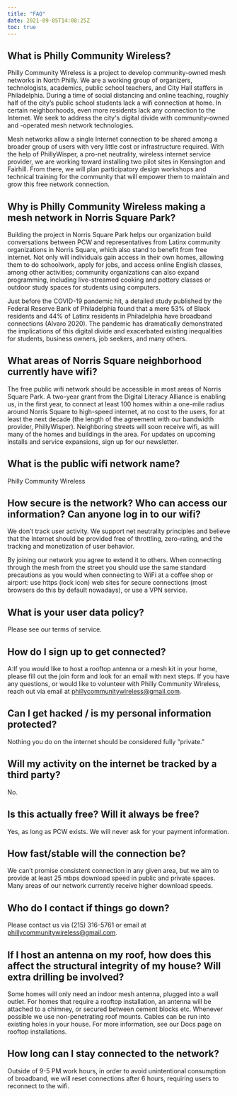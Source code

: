 ```yaml
---
title: "FAQ"
date: 2021-09-05T14:08:25Z
toc: true
---
```


## What is Philly Community Wireless?

Philly Community Wireless is a project to develop community-owned mesh networks in North Philly. We are a working group of organizers, technologists, academics, public school teachers, and City Hall staffers in Philadelphia. During a time of social distancing and online teaching, roughly half of the city’s public school students lack a wifi connection at home. In certain neighborhoods, even more residents lack any connection to the Internet. We seek to address the city's digital divide with community-owned and -operated mesh network technologies.

Mesh networks allow a single Internet connection to be shared among a broader group of users with very little cost or infrastructure required. With the help of PhillyWisper, a pro-net neutrality, wireless internet service provider, we are working toward installing two pilot sites in Kensington and Fairhill. From there, we will plan participatory design workshops and technical training for the community that will empower them to maintain and grow this free network connection.

## Why is Philly Community Wireless making a mesh network in Norris Square Park?

Building the project in Norris Square Park helps our organization build conversations between PCW and representatives from Latinx community organizations in Norris Square, which also stand to benefit from free internet. Not only will individuals gain access in their own homes, allowing them to do schoolwork, apply for jobs, and access online English classes, among other activities; community organizations can also expand programming, including live-streamed cooking and pottery classes or outdoor study spaces for students using computers.

Just before the COVID-19 pandemic hit, a detailed study published by the Federal Reserve Bank of Philadelphia found that a mere 53% of Black residents and 44% of Latinx residents in Philadelphia have broadband connections (Alvaro 2020). The pandemic has dramatically demonstrated the implications of this digital divide and exacerbated existing inequalities for students, business owners, job seekers, and many others.

## What areas of Norris Square neighborhood currently have wifi?

The free public wifi network should be accessible in most areas of Norris Square Park. A two-year grant from the Digital Literacy Alliance is enabling us, in the first year, to connect at least 100 homes within a one-mile radius around Norris Square to high-speed internet, at no cost to the users, for at least the next decade (the length of the agreement with our bandwidth provider, PhillyWisper). Neighboring streets will soon receive wifi, as will many of the homes and buildings in the area. For updates on upcoming installs and service expansions, sign up for our newsletter.

## What is the public wifi network name?

Philly Community Wireless

## How secure is the network? Who can access our information? Can anyone log in to our wifi?

We don’t track user activity. We support net neutrality principles and believe that the Internet should be provided free of throttling, zero-rating, and the tracking and monetization of user behavior.

By joining our network you agree to extend it to others. When connecting through the mesh from the street you should use the same standard precautions as you would when connecting to WiFi at a coffee shop or airport: use https (lock icon) web sites for secure connections (most browsers do this by default nowadays), or use a VPN service.

## What is your user data policy?

Please see our terms of service.

## How do I sign up to get connected?

A:If you would like to host a rooftop antenna or a mesh kit in your home, please fill out the join form and look for an email with next steps.
If you have any questions, or would like to volunteer with Philly Community Wireless, reach out via email at phillycommunitywireless@gmail.com.

## Can I get hacked / is my personal information protected?

Nothing you do on the internet should be considered fully “private.”

## Will my activity on the internet be tracked by a third party?

No.

## Is this actually free? Will it always be free?

Yes, as long as PCW exists. We will never ask for your payment information.

## How fast/stable will the connection be?

We can’t promise consistent connection in any given area, but we aim to provide at least 25 mbps download speed in public and private spaces. Many areas of our network currently receive higher download speeds.

## Who do I contact if things go down?

Please contact us via (215) 316-5761 or email at phillycommunitywireless@gmail.com.

## If I host an antenna on my roof, how does this affect the structural integrity of my house? Will extra drilling be involved?

Some homes will only need an indoor mesh antenna, plugged into a wall outlet. For homes that require a rooftop installation, an antenna will be attached to a chimney, or secured between cement blocks etc. Whenever possible we use non-penetrating roof mounts. Cables can be run into existing holes in your house. For more information, see our Docs page on rooftop installations.

## How long can I stay connected to the network?

Outside of 9-5 PM work hours, in order to avoid unintentional consumption of broadband, we will reset connections after 6 hours, requiring users to reconnect to the wifi.
